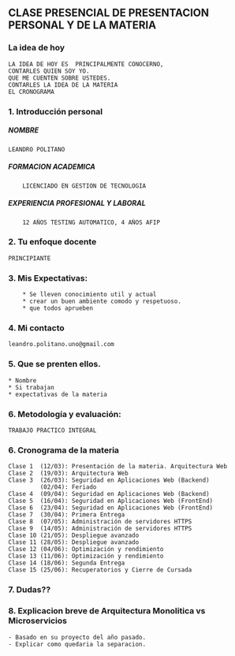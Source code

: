 ## CLASE PRESENCIAL DE PRESENTACION PERSONAL Y DE LA MATERIA


### La idea de hoy
    LA IDEA DE HOY ES  PRINCIPALMENTE CONOCERNO, 
    CONTARLES QUIEN SOY YO.
    QUE ME CUENTEN SOBRE USTEDES.
    CONTARLES LA IDEA DE LA MATERIA
    EL CRONOGRAMA

### 1. Introducción personal

##### NOMBRE
    LEANDRO POLITANO
##### FORMACION ACADEMICA 
        LICENCIADO EN GESTION DE TECNOLOGIA 
##### EXPERIENCIA PROFESIONAL Y LABORAL 
        12 AÑOS TESTING AUTOMATICO, 4 AÑOS AFIP


### 2. Tu enfoque docente
    PRINCIPIANTE


### 3. Mis Expectativas: 
        * Se lleven conocimiento util y actual
        * crear un buen ambiente comodo y respetuoso. 
        * que todos aprueben


### 4. Mi contacto
    leandro.politano.uno@gmail.com

### 5. Que se prenten ellos.
    * Nombre
    * Si trabajan
    * expectativas de la materia

### 6. Metodología y evaluación: 
    TRABAJO PRACTICO INTEGRAL

### 6. Cronograma de la materia
    Clase 1  (12/03): Presentación de la materia. Arquitectura Web 
    Clase 2  (19/03): Arquitectura Web
    Clase 3  (26/03): Seguridad en Aplicaciones Web (Backend)
             (02/04): Feriado
    Clase 4  (09/04): Seguridad en Aplicaciones Web (Backend)
    Clase 5  (16/04): Seguridad en Aplicaciones Web (FrontEnd)
    Clase 6  (23/04): Seguridad en Aplicaciones Web (FrontEnd)
    Clase 7  (30/04): Primera Entrega
    Clase 8  (07/05): Administración de servidores HTTPS
    Clase 9  (14/05): Administración de servidores HTTPS
    Clase 10 (21/05): Despliegue avanzado
    Clase 11 (28/05): Despliegue avanzado
    Clase 12 (04/06): Optimización y rendimiento
    Clase 13 (11/06): Optimización y rendimiento
    Clase 14 (18/06): Segunda Entrega
    Clase 15 (25/06): Recuperatorios y Cierre de Cursada

### 7. Dudas??

### 8. Explicacion breve de Arquitectura Monolitica vs Microservicios 
    - Basado en su proyecto del año pasado.
    - Explicar como quedaria la separacion. 


